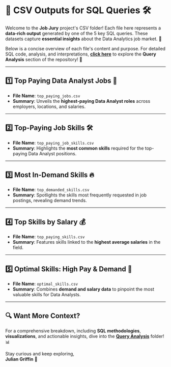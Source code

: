 # 📁 **CSV Outputs for SQL Queries** 🛠️

Welcome to the **Job Jury** project's CSV folder! Each file here represents a **data-rich output** generated by one of the 5 key SQL queries. These datasets capture **essential insights** about the Data Analytics job market. 🚀  

Below is a concise overview of each file's content and purpose. For detailed SQL code, analysis, and interpretations, [**click here**](./SQL_Queries) to explore the **Query Analysis** section of the repository! 🌟

---

## 1️⃣ **Top Paying Data Analyst Jobs** 💼
- **File Name**: `top_paying_jobs.csv`  
- **Summary**: Unveils the **highest-paying Data Analyst roles** across employers, locations, and salaries.  

---

## 2️⃣ **Top-Paying Job Skills** 🛠️
- **File Name**: `top_paying_job_skills.csv`  
- **Summary**: Highlights the **most common skills** required for the top-paying Data Analyst positions.  

---

## 3️⃣ **Most In-Demand Skills** 🔥
- **File Name**: `top_demanded_skills.csv`  
- **Summary**: Spotlights the skills most frequently requested in job postings, revealing demand trends.  

---

## 4️⃣ **Top Skills by Salary** 💰
- **File Name**: `top_paying_skills.csv`  
- **Summary**: Features skills linked to the **highest average salaries** in the field.  

---

## 5️⃣ **Optimal Skills: High Pay & Demand** 🎯
- **File Name**: `optimal_skills.csv`  
- **Summary**: Combines **demand and salary data** to pinpoint the most valuable skills for Data Analysts.  

---

## 🔍 **Want More Context?**  
For a comprehensive breakdown, including **SQL methodologies**, **visualizations**, and actionable insights, dive into the [**Query Analysis**](./SQL_Queries) folder! 📊  

Stay curious and keep exploring,  
**Julian Griffin** 🌟

